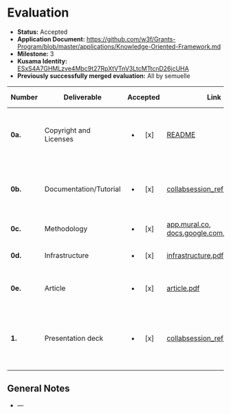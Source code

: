 # Evaluation

- **Status:** Accepted
- **Application Document:** https://github.com/w3f/Grants-Program/blob/master/applications/Knowledge-Oriented-Framework.md
- **Milestone:** 3
- **Kusama Identity:** [ESxS4A7GHMLzve4Mbc9t27RpXtVTnV3LtcMTtcnD26jcUHA](https://polkascan.io/pre/kusama/account/ESxS4A7GHMLzve4Mbc9t27RpXtVTnV3LtcMTtcnD26jcUHA)
- **Previously successfully merged evaluation:** All by semuelle

| Number | Deliverable | Accepted | Link | Evaluation Notes |
| ------ | ----------- | :------: | ---- |----------------- |
| **0a.** | Copyright and Licenses | <ul><li>[x] </li></ul> | [README](https://github.com/mobr-ai/POnto/blob/f618b934afbc3c92e54a9305dbe2b99976c4b320/README.md#license) | Code is under Apache 2.0, documents under CC-SA. |
| **0b.** | Documentation/Tutorial | <ul><li>[x] </li></ul> | [collabsession_reflections.pdf](https://github.com/mobr-ai/POnto/blob/b940ad1ac7d26b306450866d7f937d4b4dac360d/deliverables/milestone3/collabsession_reflections.pdf) | Technical report and presentation on proposal and roadmap |
| **0c.** | Methodology | <ul><li>[x] </li></ul> | [app.mural.co](https://app.mural.co/t/mobrsys8246/m/mobrsys8246/1687177222066/0657ff82c759a1e630298bfe0bef6f839249ced7?sender=uaffae0538327c8810b801518), [docs.google.com](https://docs.google.com/forms/d/e/1FAIpQLSdc6twdciTH9hF-dKiNsv5oCWoIZwbyqwuFqKNB5sPq_AA6ww/viewform?usp=pp_url), [article.pdf](https://github.com/mobr-ai/POnto/blob/b940ad1ac7d26b306450866d7f937d4b4dac360d/deliverables/milestone3/article.pdf) | — |
| **0d.** | Infrastructure | <ul><li>[x] </li></ul> | [infrastructure.pdf](https://github.com/mobr-ai/POnto/blob/b940ad1ac7d26b306450866d7f937d4b4dac360d/deliverables/milestone3/infrastructure.pdf) | Basic list of formats and tools used. |
| **0e.** | Article | <ul><li>[x] </li></ul> | [article.pdf](https://github.com/mobr-ai/POnto/blob/b940ad1ac7d26b306450866d7f937d4b4dac360d/deliverables/milestone3/article.pdf) | Sample queries changed on request. |
| **1.** | Presentation deck | <ul><li>[x] </li></ul> | [collabsession_reflections.pdf](https://github.com/mobr-ai/POnto/blob/b940ad1ac7d26b306450866d7f937d4b4dac360d/deliverables/milestone3/collabsession_reflections.pdf) | Slide deck with reflections over the discussed content and action items |


## General Notes

- —
